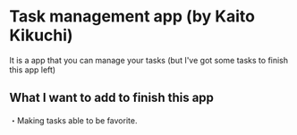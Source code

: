 # Task management app (by Kaito Kikuchi)

It is a app that you can manage your tasks (but I've got some tasks to finish this app left)

## What I want to add to finish this app
 
・Making tasks able to be favorite.
